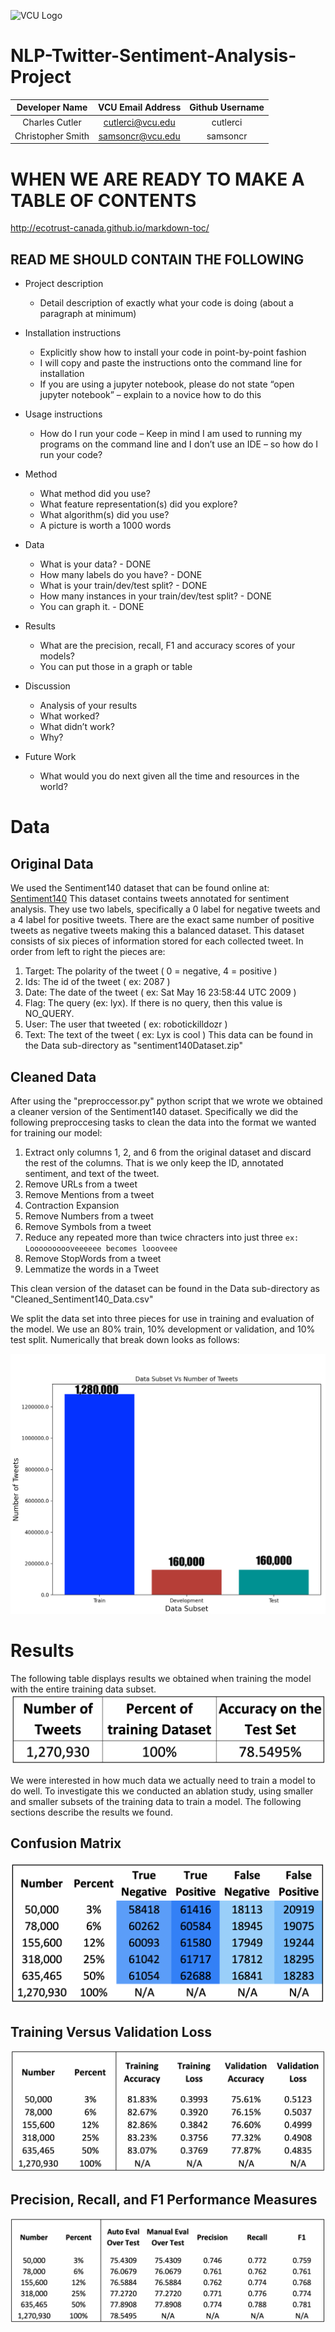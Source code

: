 ![VCU Logo](https://ocpe.vcu.edu/media/ocpe/images/logos/bm_CollEng_CompSci_RF2_hz_4c.png)

# NLP-Twitter-Sentiment-Analysis-Project
| Developer Name | VCU Email Address | Github Username |
| :---: | :---: | :---: |
| Charles Cutler | cutlerci@vcu.edu | cutlerci |
| Christopher Smith | samsoncr@vcu.edu | samsoncr |

# WHEN WE ARE READY TO MAKE A TABLE OF CONTENTS
http://ecotrust-canada.github.io/markdown-toc/

## READ ME SHOULD CONTAIN THE FOLLOWING

* Project description
  * Detail description of exactly what your code is doing (about a paragraph at minimum)
* Installation instructions
  * Explicitly show how to install your code in point-by-point fashion
  * I will copy and paste the instructions onto the command line for installation
  * If you are using a jupyter notebook, please do not state “open jupyter notebook” – explain to a novice how to do this 
* Usage instructions
  * How do I run your code – Keep in mind I am used to running my programs on the command line and I don’t use an IDE – so how do I run your code? 

* Method 
  * What method did you use?
  * What feature representation(s) did you explore?
  * What algorithm(s) did you use?
  * A picture is worth a 1000 words
* Data
  * What is your data? - DONE
  * How many labels do you have? - DONE
  * What is your train/dev/test split? - DONE
  * How many instances in your train/dev/test split? - DONE
  * You can graph it. - DONE
* Results
  * What are the precision, recall, F1 and accuracy scores of your models? 
  * You can put those in a graph or table
* Discussion 
  * Analysis of your results
  * What worked?
  * What didn’t work?
  * Why? 
* Future Work 
  * What would you do next given all the time and resources in the world? 


# Data 
## Original Data
We used the Sentiment140 dataset that can be found online at: [Sentiment140](https://www.kaggle.com/datasets/kazanova/sentiment140?resource=download)
This dataset contains tweets annotated for sentiment analysis. They use two labels, specifically a 0 label for negative tweets and a 4 label for positive tweets. There are the exact same number of positive tweets as negative tweets making this a balanced dataset. This dataset consists of six pieces of information stored for each collected tweet. In order from left to right the pieces are: 
1) Target: The polarity of the tweet ( 0 = negative, 4 = positive ) 
2) Ids: The id of the tweet ( ex: 2087 )
3) Date: The date of the tweet ( ex: Sat May 16 23:58:44 UTC 2009 )
4) Flag: The query (ex: lyx). If there is no query, then this value is NO_QUERY.
5) User: The user that tweeted ( ex: robotickilldozr )
6) Text: The text of the tweet ( ex: Lyx is cool )
This data can be found in the Data sub-directory as "sentiment140Dataset.zip"

## Cleaned Data
After using the "preproccessor.py" python script that we wrote we obtained a cleaner version of the Sentiment140 dataset. Specifically we did the following preproccesing tasks to clean the data into the format we wanted for training our model:
1) Extract only columns 1, 2, and 6 from the original dataset and discard the rest of the columns. That is we only keep the ID, annotated sentiment, and text of the tweet.
2) Remove URLs from a tweet
3) Remove Mentions from a tweet
4) Contraction Expansion
5) Remove Numbers from a tweet
6) Remove Symbols from a tweet
7) Reduce any repeated more than twice chracters into just three ``ex: Loooooooooveeeeee becomes loooveee``
8) Remove StopWords from a tweet 
9) Lemmatize the words in a Tweet

This clean version of the dataset can be found in the Data sub-directory as "Cleaned_Sentiment140_Data.csv"

We split the data set into three pieces for use in training and evaluation of the model. We use an 80% train, 10% development or validation, and 10% test split. Numerically that break down looks as follows:

![DataSplitGraph](./DataSplit.png "Data Split Graph")

# Results
The following table displays results we obtained when training the model with the entire training data subset.
![Results](./OverallResults.png "Overall Results")

We were interested in how much data we actually need to train a model to do well. To investigate this we conducted an ablation study, using smaller and smaller subsets of the training data to train a model. The following sections describe the results we found. 
## Confusion Matrix
![ConfusionMatrix](./ConfusionMatrix.png "Confusion Matrix")

## Training Versus Validation Loss
![TrainingVsValidationLoss](./TrainingVsValidationLoss.png "Training Vs Validation Loss")

## Precision, Recall, and F1 Performance Measures
![PrecisionRecallandF1](./P_R_F1.png "Precision, Recall, and F1 Performance Measures")
